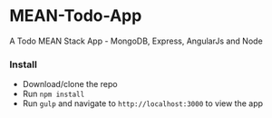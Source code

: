 MEAN-Todo-App
=============

A Todo MEAN Stack App - MongoDB, Express, AngularJs and Node

### Install

* Download/clone the repo
* Run `npm install`
* Run `gulp` and navigate to `http://localhost:3000` to view the app

 

